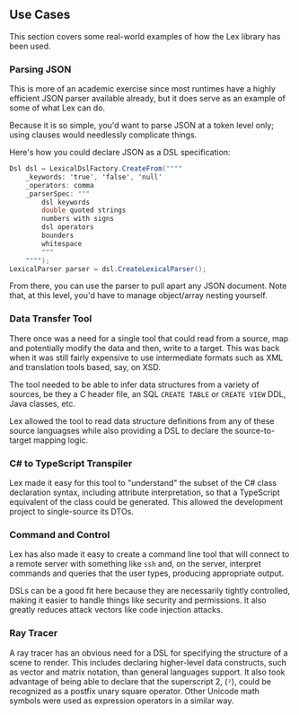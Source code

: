 ## Use Cases

This section covers some real-world examples of how the Lex library has been used.

### Parsing JSON

This is more of an academic exercise since most runtimes have a highly efficient JSON
parser available already, but it does serve as an example of some of what Lex can do.

Because it is so simple, you'd want to parse JSON at a token level only; using clauses
would needlessly complicate things.

Here's how you could declare JSON as a DSL specification:

```csharp
Dsl dsl = LexicalDslFactory.CreateFrom(""""
    _keywords: 'true', 'false', 'null'
    _operators: comma
    _parserSpec: """
        dsl keywords
        double quoted strings
        numbers with signs
        dsl operators
        bounders
        whitespace
        """
    """");
LexicalParser parser = dsl.CreateLexicalParser();
```

From there, you can use the parser to pull apart any JSON document.  Note that, at this
level, you'd have to manage object/array nesting yourself.

### Data Transfer Tool

There once was a need for a single tool that could read from a source, map and potentially
modify the data and then, write to a target.  This was back when it was still fairly
expensive to use intermediate formats such as XML and translation tools based, say, on XSD.

The tool needed to be able to infer data structures from a variety of sources, be they a
C header file, an SQL `CREATE TABLE` or `CREATE VIEW` DDL, Java classes, etc.

Lex allowed the tool to read data structure definitions from any of these source languagses
while also providing a DSL to declare the source-to-target mapping logic.

### C# to TypeScript Transpiler

Lex made it easy for this tool to "understand" the subset of the C# class declaration
syntax, including attribute interpretation, so that a TypeScript equivalent of the class
could be generated.  This allowed the development project to single-source its DTOs.

### Command and Control

Lex has also made it easy to create a command line tool that will connect to a remote
server with something like `ssh` and, on the server, interpret commands and queries that
the user types, producing appropriate output.

DSLs can be a good fit here because they are necessarily tightly controlled, making it
easier to handle things like security and permissions.  It also greatly reduces attack
vectors like code injection attacks.

### Ray Tracer

A ray tracer has an obvious need for a DSL for specifying the structure of a scene to
render.  This includes declaring higher-level data constructs, such as vector and matrix
notation, than general languages support.  It also took advantage of being able to declare
that the superscript 2, (`²`), could be recognized as a postfix unary square operator.
Other Unicode math symbols were used as expression operators in a similar way.
